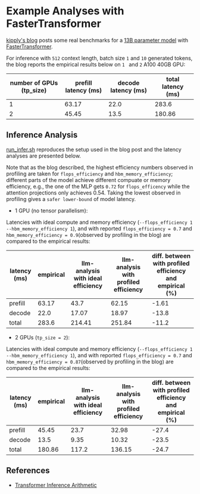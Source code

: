 # Example Analyses with FasterTransformer

[kipply's blog](https://kipp.ly/blog/transformer-inference-arithmetic/#comparing-against-real-benchmarks) posts some real benchmarks for a [13B parameter model](../../llm_analysis/model_configs/test-13b.json) with [FasterTransformer](https://github.com/NVIDIA/FasterTransformer).

For inference with `512` context length, batch size `1` and `10` generated tokens, the blog reports the empirical results below on `1 ` and `2` A100 40GB GPU:

| number of GPUs (tp_size) | prefill latency (ms) | decode latency (ms) | total latency (ms) |
|------------------------|----------------------|---------------------|--------------------|
| 1                      | 63.17                | 22.0                | 283.6              |
| 2                      | 45.45                | 13.5                | 180.86             |

## Inference Analysis

[run_infer.sh](run_infer.sh) reproduces the setup used in the blog post and the latency analyses are presented below.


Note that as the blog described, the highest efficiency numbers observed in profiling are taken for `flops_efficiency` and `hbm_memory_efficiency`; different parts of the model achieve different compuate or memory efficiency, e.g., the one of the MLP gets `0.72` for `flops_efficency` while the attention projections only achieves 0.54. Taking the lowest observed in profiling gives a `safer lower-bound` of model latency.

- 1 GPU (no tensor parallelism):

Latencies with ideal compute and memory efficiency (`--flops_efficiency 1 --hbm_memory_efficiency 1`), and with reported `flops_efficiency = 0.7` and `hbm_memory_efficiency = 0.9`(observed by profiling in the blog) are compared to the empirical results:

| latency (ms) | empirical | llm-analysis with ideal efficiency | llm-analysis with profiled efficiency | diff. between with profiled efficiency and empirical (%) |
|--------------|-----------|------------------------------------|---------------------------------------|----------------------------------------------------------|
| prefill      | 63.17     | 43.7                               | 62.15                                 | -1.61                                                    |
| decode       | 22.0      | 17.07                              | 18.97                                 | -13.8                                                    |
| total        | 283.6     | 214.41                             | 251.84                                | -11.2                                                    |

- 2 GPUs (`tp_size = 2`):

Latencies with ideal compute and memory efficiency (`--flops_efficiency 1 --hbm_memory_efficiency 1`), and with reported `flops_efficiency = 0.7` and `hbm_memory_efficiency = 0.87`(observed by profiling in the blog) are compared to the empirical results:

| latency (ms) | empirical | llm-analysis with ideal efficiency | llm-analysis with profiled efficiency | diff. between with profiled efficiency and empirical (%) |
|--------------|-----------|------------------------------------|---------------------------------------|----------------------------------------------------------|
| prefill      | 45.45     | 23.7                               | 32.98                                 | -27.4                                                    |
| decode       | 13.5      | 9.35                               | 10.32                                 | -23.5                                                    |
| total        | 180.86    | 117.2                              | 136.15                                | -24.7                                                    |

## References
- [Transformer Inference Arithmetic](https://kipp.ly/blog/transformer-inference-arithmetic/)
